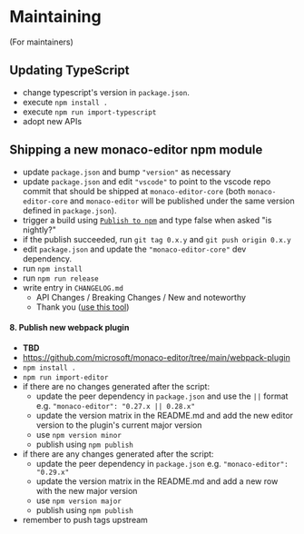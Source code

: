# Maintaining

(For maintainers)

## Updating TypeScript

- change typescript's version in `package.json`.
- execute `npm install .`
- execute `npm run import-typescript`
- adopt new APIs

## Shipping a new monaco-editor npm module

- update `package.json` and bump `"version"` as necessary
- update `package.json` and edit `"vscode"` to point to the vscode repo commit that should be shipped at `monaco-editor-core` (both `monaco-editor-core` and `monaco-editor` will be published under the same version defined in `package.json`).
- trigger a build using [`Publish to npm`](https://github.com/microsoft/monaco-editor/actions/workflows/publish.yml) and type false when asked "is nightly?"
- if the publish succeeded, run `git tag 0.x.y` and `git push origin 0.x.y`
- edit `package.json` and update the `"monaco-editor-core"` dev dependency.
- run `npm install`
- run `npm run release`
- write entry in `CHANGELOG.md`
  - API Changes / Breaking Changes / New and noteworthy
  - Thank you ([use this tool](https://vscode-tools.azurewebsites.net/acknowledgement/))

#### 8. Publish new webpack plugin

- **TBD**
- https://github.com/microsoft/monaco-editor/tree/main/webpack-plugin
- `npm install .`
- `npm run import-editor`
- if there are no changes generated after the script:
  - update the peer dependency in `package.json` and use the `||` format e.g. `"monaco-editor": "0.27.x || 0.28.x"`
  - update the version matrix in the README.md and add the new editor version to the plugin's current major version
  - use `npm version minor`
  - publish using `npm publish`
- if there are any changes generated after the script:
  - update the peer dependency in `package.json` e.g. `"monaco-editor": "0.29.x"`
  - update the version matrix in the README.md and add a new row with the new major version
  - use `npm version major`
  - publish using `npm publish`
- remember to push tags upstream
